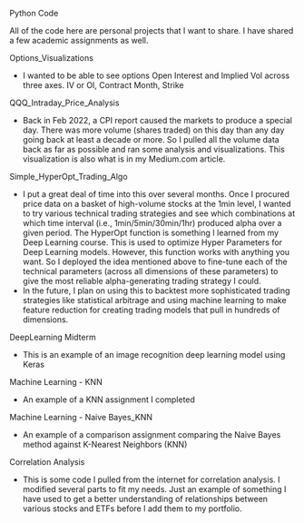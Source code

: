 Python Code

All of the code here are personal projects that I want to share. I have shared a few academic assignments as well.

Options_Visualizations
  - I wanted to be able to see options Open Interest and Implied Vol across three axes. IV or OI, Contract Month, Strike
  
QQQ_Intraday_Price_Analysis
  - Back in Feb 2022, a CPI report caused the markets to produce a special day. There was more volume (shares traded) on this day than any day going back at least a decade or more. So I pulled all the volume data back as far as possible and ran some analysis and visualizations. This visualization is also what is in my Medium.com article.

Simple_HyperOpt_Trading_Algo
  - I put a great deal of time into this over several months. Once I procured price data on a basket of high-volume stocks at the 1min level, I wanted to try various technical trading strategies and see which combinations at which time interval (i.e., 1min/5min/30min/1hr) produced alpha over a given period. The HyperOpt function is something I learned from my Deep Learning course. This is used to optimize Hyper Parameters for Deep Learning models. However, this function works with anything you want. So I deployed the idea mentioned above to fine-tune each of the technical parameters (across all dimensions of these parameters) to give the most reliable alpha-generating trading strategy I could. 
  - In the future, I plan on using this to backtest more sophisticated trading strategies like statistical arbitrage and using machine learning to make feature reduction for creating trading models that pull in hundreds of dimensions. 

DeepLearning Midterm
  - This is an example of an image recognition deep learning model using Keras
  
Machine Learning - KNN
  - An example of a KNN assignment I completed
  
 Machine Learning - Naive Bayes_KNN
  - An example of a comparison assignment comparing the Naive Bayes method against K-Nearest Neighbors (KNN)
  
Correlation Analysis
  - This is some code I pulled from the internet for correlation analysis. I modified several parts to fit my needs. Just an example of something I have used to get a better understanding of relationships between various stocks and ETFs before I add them to my portfolio.
